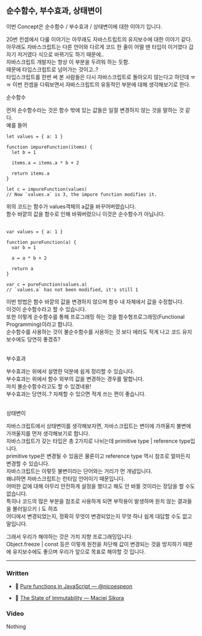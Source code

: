 ## 순수함수, 부수효과, 상태변이

이번 Concept은 순수함수 / 부수효과 / 상태변이에 대한 이야기 입니다.<br>

20번 컨셉에서 다룰 이야기는 아무래도 자바스트립트의 유지보수에 대한 이야기 같다.<br>
아무래도 자바스크립트는 다른 언어와 다르게 코드 한 줄이 어떨 땐 타입이 이거였다 갑자기 저거였다 식으로 바뀌기도 하기 때문에..<br>
자바스크립트 개발자는 항상 이 부분을 두려워 하는 듯함.<br>
때문에 타입스크립트로 넘어가는 것이고..?<br>
타입스크립트를 한번 써 본 사람들은 다시 자바스크립트로 돌아오지 않는다고 하던데 ㅠㅠ 이번 컨셉을 다뤄보면서 자바스크립트의 유동적인 부분에 대해 생각해보기로 한다.<br>

순수함수

먼저 순수함수라는 것은 함수 밖에 있는 값들은 일절 변경하지 않는 것을 말하는 것 같다.<br>
예를 들어

```
let values = { a: 1 }

function impureFunction(items) {
  let b = 1

  items.a = items.a * b + 2

  return items.a
}

let c = impureFunction(values)
// Now `values.a` is 3, the impure function modifies it.
```

위의 코드는 함수가 values객체의 a값을 바꾸어버렸습니다.<br>
함수 바깥의 값을 함수로 인해 바꿔버렸으니 이것은 순수함수가 아닙니다.<br><br>

```
var values = { a: 1 }

function pureFunction(a) {
  var b = 1

  a = a * b + 2

  return a
}

var c = pureFunction(values.a)
// `values.a` has not been modified, it's still 1
```

이번 방법은 함수 바깥의 값을 변경하지 않으며 함수 내 자체에서 값을 수정합니다.<br>
이것이 순수함수라고 할 수 있습니다.<br>
또한 이렇게 순수함수를 통해 프로그래밍 하는 것을 함수형프로그래밍(Functional Programming)이라고 합니다.<br>
순수함수를 사용하는 것이 불순수함수를 사용하는 것 보다 에러도 적게 나고 코드 유지보수에도 당연히 좋겠쥬?<br><br>

부수효과

부수효과는 위에서 설명한 덕분에 쉽게 정리할 수 있습니다.<br>
부수효과는 위에서 함수 외부의 값을 변경하는 경우를 말합니다.<br>
마치 불순수함수라고도 할 수 있겠네용!<br>
부수효과는 당연히..? 자제할 수 있으면 적게 쓰는 편이 좋습니다.<br><br>

상태변이

자바스크립트에서 상태변이를 생각해보자면, 자바스크립트는 변이에 가까울지 불변에 가까울지를 먼저 생각해보기로 합니다.<br>
자바스크립트가 갖는 타입은 총 2가지로 나뉘는데 primitive type | reference type입니다.<br>
primitive type은 변경될 수 있음은 물론이고 reference type 역시 참조로 얼마든지 변경할 수 있습니다.<br>
자바스크립트는 이렇듯 불변이라는 단어와는 거리가 먼 개념입니다.<br>
왜냐하면 자바스크립트는 런타임 언어이기 때문입니다.<br>
어떠한 값에 대해 아무리 안전하게 설정을 했다고 해도 안 바뀔 것이라는 장담을 할 수도 없습니다.<br>
특히나 코드의 많은 부분을 참조로 사용하게 되면 부작용이 발생하며 원치 않는 결과들을 불러일으키ㅣ도 하죠<br>
어디에서 변경되었는지, 정확히 무엇이 변경되었는지 무엇 하나 쉽게 대답할 수도 없고 말입니다.<br>

그래서 우리가 해야하는 것은 가치 지향 프로그래밍입니다.<br>
Object.freeze | const 등은 이렇게 원천을 차단해 값이 변경되는 것을 방지하기 때문에 유지보수에도 좋으며 우리가 앞으로 목표로 해야할 것 입니다.<br>

---

### Written

- 📜 [Pure functions in JavaScript — @nicoespeon](https://www.nicoespeon.com/en/2015/01/pure-functions-javascript/)

- 📜 [The State of Immutability — Maciej Sikora](https://medium.com/dailyjs/the-state-of-immutability-169d2cd11310)

### Video

Nothing
